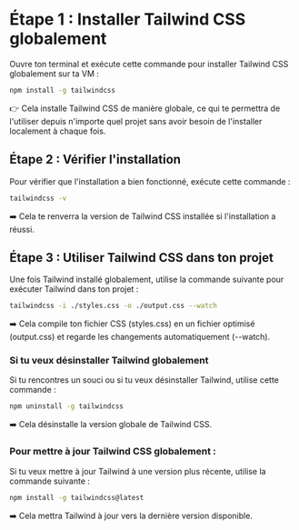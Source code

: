# Étape 1 : Installer Tailwind CSS globalement

Ouvre ton terminal et exécute cette commande pour installer Tailwind CSS globalement sur ta VM :

```bash
npm install -g tailwindcss
```
👉 Cela installe Tailwind CSS de manière globale, ce qui te permettra de l'utiliser depuis n'importe quel projet sans avoir besoin de l'installer localement à chaque fois.

## Étape 2 : Vérifier l'installation

Pour vérifier que l'installation a bien fonctionné, exécute cette commande :

```bash
tailwindcss -v
```

➡️ Cela te renverra la version de Tailwind CSS installée si l'installation a réussi.

## Étape 3 : Utiliser Tailwind CSS dans ton projet

Une fois Tailwind installé globalement, utilise la commande suivante pour exécuter Tailwind dans ton projet :

```bash
tailwindcss -i ./styles.css -o ./output.css --watch
```

➡️ Cela compile ton fichier CSS (styles.css) en un fichier optimisé (output.css) et regarde les changements automatiquement (--watch).

### Si tu veux désinstaller Tailwind globalement

Si tu rencontres un souci ou si tu veux désinstaller Tailwind, utilise cette commande :

```bash
npm uninstall -g tailwindcss
```

➡️ Cela désinstalle la version globale de Tailwind CSS.

### Pour mettre à jour Tailwind CSS globalement :

Si tu veux mettre à jour Tailwind à une version plus récente, utilise la commande suivante :

```bash
npm install -g tailwindcss@latest
```

➡️ Cela mettra Tailwind à jour vers la dernière version disponible.
